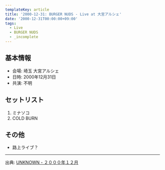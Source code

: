 ```yaml
---
templateKey: article
title: '2000-12-31: BURGER NUDS - Live at 大宮アルシェ'
date: '2000-12-31T00:00:00+09:00'
tags:
  - Live
  - BURGER NUDS
  - _incomplete
---
```

## 基本情報

* 会場: 埼玉 大宮アルシェ
* 日時: 2000年12月31日
* 共演: 不明

## セットリスト

1. ミナソコ
2. COLD BURN

## その他

* 路上ライブ？

---

出典: [UNKNOWN - ２０００年１２月](http://web.archive.org/web/20020306163147/http://shinjuku.cool.ne.jp/burgernuds/200012.html)
